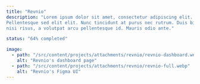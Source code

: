 ```yaml
---
title: "Revnio"
description: "Lorem ipsum dolor sit amet, consectetur adipiscing elit.
Pellentesque sed elit elit. Nunc tincidunt at purus nec rutrum. Duis bibendum
nisi risus, a volutpat arcu pellentesque id. Mauris odio ante."

status: "64% completed"

image: 
  - path: "/src/content/projects/attachments/revnio/revnio-dashboard.webp"
    alt: "Revnio's dashboard page"
  - path: "/src/content/projects/attachments/revnio/revnio-full.webp"
    alt: "Revnio's Figma UI"
---
```


